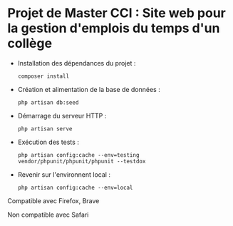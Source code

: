 # Projet de Master CCI : Site web pour la gestion d'emplois du temps d'un collège

- Installation des dépendances du projet :
    ~~~
    composer install
    ~~~

- Création et alimentation de la base de données :
    ~~~
    php artisan db:seed
    ~~~

- Démarrage du serveur HTTP :
    ~~~
    php artisan serve
    ~~~

- Exécution des tests :
    ~~~
    php artisan config:cache --env=testing
    vendor/phpunit/phpunit/phpunit --testdox
    ~~~
- Revenir sur l'environnent local : 
    ~~~
    php artisan config:cache --env=local
    ~~~

Compatible avec Firefox, Brave

Non compatible avec Safari

